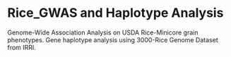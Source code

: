 # Rice_GWAS and Haplotype Analysis
Genome-Wide Association Analysis on USDA Rice-Minicore grain phenotypes. 
Gene haplotype analysis using 3000-Rice Genome Dataset from IRRI. 
